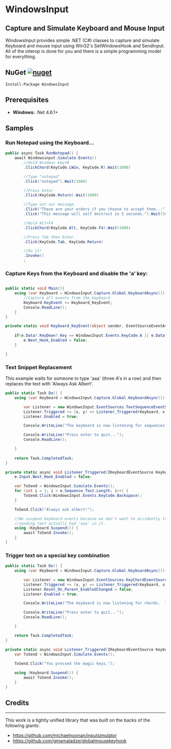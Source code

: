 # WindowsInput
## Capture and Simulate Keyboard and Mouse Input
WindowsInput provides simple .NET (C#) classes to capture and simulate Keyboard and mouse input using Win32's SetWindowsHook and SendInput.  All of the interop is done for you and there is a simple programming model for everything.



## NuGet [![nuget][nuget-badge]][nuget-url] 

 [nuget-badge]: https://img.shields.io/badge/nuget-v6.0.0-blue.svg
 [nuget-url]: https://www.nuget.org/packages/WindowsInput

````
Install-Package WindowsInput
````

## Prerequisites

 - **Windows:**
   .Net 4.6.1+

## Samples

### Run Notepad using the Keyboard...
````csharp
public async Task RunNotepad() {
    await Windowsinput.Simulate.Events()
        //Hold Windows Key+R
        .ClickChord(KeyCode.LWin, KeyCode.R).Wait(1000)

        //Type "notepad"
        .Click("notepad").Wait(1000)

        //Press Enter
        .Click(KeyCode.Return).Wait(1000)

        //Type out our message.
        .Click("These are your orders if you choose to accept them...")
        .Click("This message will self destruct in 5 seconds.").Wait(5000)

        //Hold Alt+F4
        .ClickChord(KeyCode.Alt, KeyCode.F4).Wait(1000)

        //Press Tab then Enter.
        .Click(KeyCode.Tab, KeyCode.Return)

        //Do it!
        .Invoke()
        ;
````

### Capture Keys from the Keyboard and disable the 'a' key:
````csharp

public static void Main(){
    using (var Keyboard = WindowsInput.Capture.Global.KeyboardAsync()) {
        //Capture all events from the keyboard
        Keyboard.KeyEvent += Keyboard_KeyEvent;
        Console.ReadLine();
    }
}

private static void Keyboard_KeyEvent(object sender, EventSourceEventArgs<KeyboardEvent> e) {
    
    if(e.Data?.KeyDown?.Key == WindowsInput.Events.KeyCode.A || e.Data?.KeyUp?.Key == WindowsInput.Events.KeyCode.A) {
        e.Next_Hook_Enabled = false;
    }

}
````

### Text Snippet Replacement
This example waits for someone to type 'aaa' (three A's in a row) and then replaces
the text with 'Always Ask Albert'.
````csharp
public static Task Do() {
    using (var Keyboard = WindowsInput.Capture.Global.KeyboardAsync()) {

        var Listener = new WindowsInput.EventSources.TextSequenceEventSource(Keyboard, new WindowsInput.Events.TextClick("aaa"));
        Listener.Triggered += (x, y) => Listener_Triggered(Keyboard, x, y); ;
        Listener.Enabled = true;

        Console.WriteLine("The keyboard is now listening for sequences.  Try typing 'aaa' in notepad.");

        Console.WriteLine("Press enter to quit...");
        Console.ReadLine();

    }
                
    return Task.CompletedTask;
}

private static async void Listener_Triggered(IKeyboardEventSource Keyboard, object sender, WindowsInput.EventSources.TextSequenceEventArgs e) {
    e.Input.Next_Hook_Enabled = false;

    var ToSend = WindowsInput.Simulate.Events();
    for (int i = 1; i < e.Sequence.Text.Length; i++) {
        ToSend.Click(WindowsInput.Events.KeyCode.Backspace);
    }

    ToSend.Click("Always ask albert!");

    //We suspend keyboard events because we don't want to accidently trigger a recursive loop if our
    //sending text actually had 'aaa' in it.
    using (Keyboard.Suspend()) {
        await ToSend.Invoke();
    }
}
````

### Trigger text on a special key combination
````csharp
public static Task Do() {
    using (var Keyboard = WindowsInput.Capture.Global.KeyboardAsync()) {

        var Listener = new WindowsInput.EventSources.KeyChordEventSource(Keyboard, new ChordClick(KeyCode.Control, KeyCode.Alt, KeyCode.Shift));
        Listener.Triggered += (x, y) => Listener_Triggered(Keyboard, x, y);
        Listener.Reset_On_Parent_EnabledChanged = false;
        Listener.Enabled = true;

        Console.WriteLine("The keyboard is now listening for chords.  Try typing 'CONTROL+ALT+SHIFT' in notepad.");

        Console.WriteLine("Press enter to quit...");
        Console.ReadLine();

    }

    return Task.CompletedTask;
}

private static async void Listener_Triggered(IKeyboardEventSource Keyboard, object sender, WindowsInput.EventSources.KeyChordEventArgs e) {
    var ToSend = WindowsInput.Simulate.Events();
            
    ToSend.Click("You pressed the magic keys.");

    using (Keyboard.Suspend()) {
        await ToSend.Invoke();
    }
}


````


## Credits
----
This work is a tightly unified library that was built on the backs of the following giants:
- https://github.com/michaelnoonan/inputsimulator
- https://github.com/gmamaladze/globalmousekeyhook
